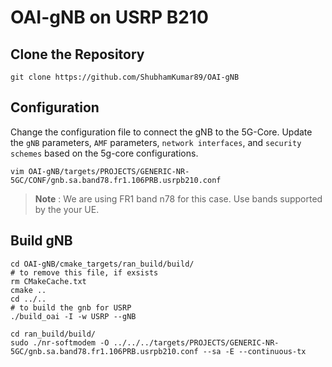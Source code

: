 # OAI-gNB on USRP B210

## Clone the Repository

```
git clone https://github.com/ShubhamKumar89/OAI-gNB
```

## Configuration 

Change the configuration file to connect the gNB to the 5G-Core. Update the `gNB` parameters, `AMF` parameters, `network interfaces`, and `security schemes` based on the 5g-core configurations.

```
vim OAI-gNB/targets/PROJECTS/GENERIC-NR-5GC/CONF/gnb.sa.band78.fr1.106PRB.usrpb210.conf
```

>**Note** :
>We are using FR1 band n78 for this case. Use bands supported by the your UE.
 
 ## Build gNB

```
cd OAI-gNB/cmake_targets/ran_build/build/
# to remove this file, if exsists
rm CMakeCache.txt
cmake ..
cd ../..
# to build the gnb for USRP
./build_oai -I -w USRP --gNB
```

```
cd ran_build/build/
sudo ./nr-softmodem -O ../../../targets/PROJECTS/GENERIC-NR-5GC/gnb.sa.band78.fr1.106PRB.usrpb210.conf --sa -E --continuous-tx
```
